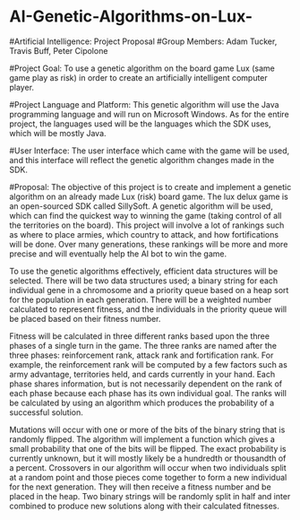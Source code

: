 # AI-Genetic-Algorithms-on-Lux-
#Artificial Intelligence: Project Proposal
#Group Members: Adam Tucker, Travis Buff, Peter Cipolone 

#Project Goal: 
To use a genetic algorithm on the board game Lux (same game play as risk) in order to create an artificially intelligent computer player. 

#Project Language and Platform: 
This genetic algorithm will use the Java programming language and will run on Microsoft Windows. As for the entire project, the languages used will be the languages which the SDK uses, which will be mostly Java. 

#User Interface:
The user interface which came with the game will be used, and this interface will reflect the genetic algorithm changes made in the SDK. 

#Proposal: 
The objective of this project is to create and implement a genetic algorithm on an already made Lux (risk) board game. The lux delux game is an open-sourced SDK called SillySoft. A genetic algorithm will be used, which can find the quickest way to winning the game (taking control of all the territories on the board). This project will involve a lot of rankings such as where to place armies, which country to attack, and how fortifications will be done. Over many generations, these rankings will be more and more precise and will eventually help the AI bot to win the game. 

To use the genetic algorithms effectively, efficient data structures will be selected. There will be two data structures used; a binary string for each individual gene in a chromosome and a priority queue based on a heap sort for the population in each generation. There will be a weighted number calculated to represent fitness, and the individuals in the priority queue will be placed based on their fitness number. 

Fitness will be calculated in three different ranks based upon the three phases of a single turn in the game. The three ranks are named after the three phases: reinforcement rank, attack rank and fortification rank. For example, the reinforcement rank will be computed by a few factors such as army advantage, territories held, and cards currently in your hand. Each phase shares information, but is not necessarily dependent on the rank of each phase because each phase has its own individual goal. The ranks will be calculated by using an algorithm which produces the probability of a successful solution.

Mutations will occur with one or more of the bits of the binary string that is randomly flipped. The algorithm will implement a function which gives a small probability that one of the bits will be flipped. The exact probability is currently unknown, but it will mostly likely be a hundredth or thousandth of a percent. Crossovers in our algorithm will occur when two individuals split at a random point and those pieces come together to form a new individual for the next generation. They will then receive a fitness number and be placed in the heap. Two binary strings will be randomly split in half and inter combined to produce new solutions along with their calculated fitnesses.
